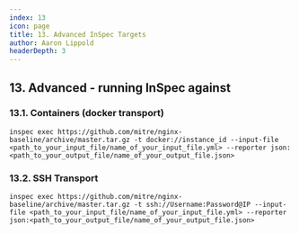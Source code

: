```yaml
---
index: 13
icon: page
title: 13. Advanced InSpec Targets
author: Aaron Lippold
headerDepth: 3
---
```


## 13. Advanced - running InSpec against

### 13.1. Containers (docker transport)
`inspec exec https://github.com/mitre/nginx-baseline/archive/master.tar.gz -t docker://instance_id --input-file <path_to_your_input_file/name_of_your_input_file.yml> --reporter json:<path_to_your_output_file/name_of_your_output_file.json> `

### 13.2. SSH Transport
`inspec exec https://github.com/mitre/nginx-baseline/archive/master.tar.gz -t ssh://Username:Password@IP --input-file <path_to_your_input_file/name_of_your_input_file.yml> --reporter json:<path_to_your_output_file/name_of_your_output_file.json> `